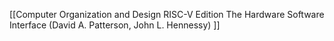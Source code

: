 
[[Computer Organization and Design RISC-V Edition The Hardware Software Interface (David A. Patterson, John L. Hennessy) ]]